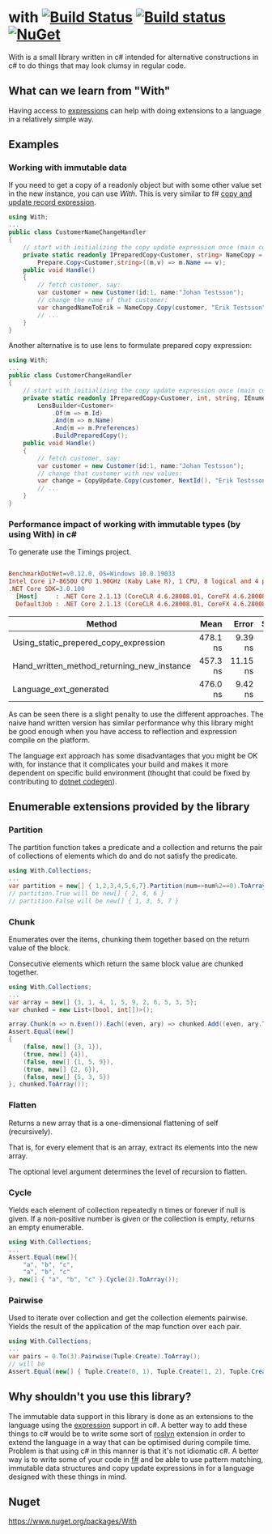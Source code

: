 # with [![Build Status](https://travis-ci.org/wallymathieu/with.png?branch=master)](https://travis-ci.org/wallymathieu/with) [![Build status](https://ci.appveyor.com/api/projects/status/d9g3sthe02ikx319/branch/master?svg=true)](https://ci.appveyor.com/project/wallymathieu/with/branch/master) [![NuGet](http://img.shields.io/nuget/v/with.svg)](https://www.nuget.org/packages/with/)

With is a small library written in c# intended for alternative constructions in c# to do things that may look clumsy in regular code.

## What can we learn from "With"

Having access to [expressions](https://msdn.microsoft.com/en-us/library/system.linq.expressions.expression(v=vs.110).aspx) can help with doing extensions to a language in a relatively simple way.

## Examples

### Working with immutable data

If you need to get a copy of a readonly object but with some other value set in the new instance, you can use _With_. This is very similar to f# [copy and update record expression](https://msdn.microsoft.com/en-us/library/dd233184.aspx).

```c#
using With;
...
public class CustomerNameChangeHandler
{
    // start with initializing the copy update expression once (main cost is around parsing expressions)
    private static readonly IPreparedCopy<Customer, string> NameCopy =
        Prepare.Copy<Customer,string>((m,v) => m.Name == v);
    public void Handle()
    {
        // fetch customer, say:
        var customer = new Customer(id:1, name:"Johan Testsson");
        // change the name of that customer:
        var changedNameToErik = NameCopy.Copy(customer, "Erik Testsson");
        // ...
    }
}
```

Another alternative is to use lens to formulate prepared copy expression:

```c#
using With;
...
public class CustomerChangeHandler
{
    // start with initializing the copy update expression once (main cost is around parsing expressions)
    private static readonly IPreparedCopy<Customer, int, string, IEnumerable<string>> CopyUpdate =
        LensBuilder<Customer>
            .Of(m => m.Id)
            .And(m => m.Name)
            .And(m => m.Preferences)
            .BuildPreparedCopy();
    public void Handle()
    {
        // fetch customer, say:
        var customer = new Customer(id:1, name:"Johan Testsson");
        // change that customer with new values:
        var change = CopyUpdate.Copy(customer, NextId(), "Erik Testsson", new []{"Swedish fish"});
        // ...
    }
}
```

### Performance impact of working with immutable types (by using With) in c\#

To generate use the Timings project.

``` ini

BenchmarkDotNet=v0.12.0, OS=Windows 10.0.19033
Intel Core i7-8650U CPU 1.90GHz (Kaby Lake R), 1 CPU, 8 logical and 4 physical cores
.NET Core SDK=3.0.100
  [Host]     : .NET Core 2.1.13 (CoreCLR 4.6.28008.01, CoreFX 4.6.28008.01), X64 RyuJIT
  DefaultJob : .NET Core 2.1.13 (CoreCLR 4.6.28008.01, CoreFX 4.6.28008.01), X64 RyuJIT

```

|                                     Method |     Mean |    Error |   StdDev |
|------------------------------------------- |---------:|---------:|---------:|
|      Using_static_prepered_copy_expression | 478.1 ns |  9.39 ns | 14.06 ns |
| Hand_written_method_returning_new_instance | 457.3 ns | 11.15 ns | 10.95 ns |
|                     Language_ext_generated | 476.0 ns |  9.42 ns | 14.38 ns |

As can be seen there is a slight penalty to use the different approaches. The naive hand written version has similar performance why this library might be good enough when you have access to reflection and expression compile on the platform.

The language ext approach has some disadvantages that you might be OK with, for instance that it complicates your build and makes it more dependent on specific build environment (thought that could be fixed by contributing to [dotnet codegen](https://www.nuget.org/packages/dotnet-codegen)).

## Enumerable extensions provided by the library

### Partition

The partition function takes a predicate and a collection and returns the pair of collections of elements which do and do not satisfy the predicate.

```c#
using With.Collections;
...
var partition = new[] { 1,2,3,4,5,6,7}.Partition(num=>num%2==0).ToArray();
// partition.True will be new[] { 2, 4, 6 }
// partition.False will be new[] { 1, 3, 5, 7 }
```

### Chunk

Enumerates over the items, chunking them together based on the return value of the block.

Consecutive elements which return the same block value are chunked together.

```c#
using With.Collections;
...
var array = new[] {3, 1, 4, 1, 5, 9, 2, 6, 5, 3, 5};
var chunked = new List<(bool, int[])>();

array.Chunk(n => n.Even()).Each((even, ary) => chunked.Add((even, ary.ToArray())));
Assert.Equal(new[]
{
    (false, new[] {3, 1}),
    (true, new[] {4}),
    (false, new[] {1, 5, 9}),
    (true, new[] {2, 6}),
    (false, new[] {5, 3, 5})
}, chunked.ToArray());
```

### Flatten

Returns a new array that is a one-dimensional flattening of self (recursively).

That is, for every element that is an array, extract its elements into the new array.

The optional level argument determines the level of recursion to flatten.

### Cycle

Yields each element of collection repeatedly n times or forever if null is given.
If a non-positive number is given or the collection is empty, returns an empty enumerable.

```c#
using With.Collections;
...
Assert.Equal(new[]{
    "a", "b", "c",
    "a", "b", "c"
}, new[] { "a", "b", "c" }.Cycle(2).ToArray());
```

### Pairwise

Used to iterate over collection and get the collection elements pairwise.
Yields the result of the application of the map function over each pair.

```c#
using With.Collections;
...
var pairs = 0.To(3).Pairwise(Tuple.Create).ToArray(); 
// will be 
Assert.Equal(new[] { Tuple.Create(0, 1), Tuple.Create(1, 2), Tuple.Create(2, 3) },pairs);
```


## Why shouldn't you use this library?

The immutable data support in this library is done as an extensions to the language using the [expression](https://msdn.microsoft.com/en-us/library/system.linq.expressions.expression(v=vs.110).aspx) support in c#. A better way to add these things to c# would be to write some sort of [roslyn](https://github.com/dotnet/roslyn/) extension in order to extend the language in a way that can be optimised during compile time. Problem is that using c# in this manner is that it's not idiomatic c#.  A better way is to write some of your code in [f#](http://fsharp.org/) and be able to use pattern matching, immutable data structures and copy update expressions in for a language designed with these things in mind.

## Nuget

<https://www.nuget.org/packages/With>
